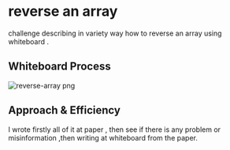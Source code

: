 # reverse an array
challenge  describing in variety way how to reverse 
an array using whiteboard .

## Whiteboard Process

![reverse-array png](https://user-images.githubusercontent.com/72309669/155801946-39887fbe-52cf-4b40-bd85-f7108926a3a7.jpg)


## Approach & Efficiency
I wrote firstly all of it at paper , then see if 
there is any problem or misinformation ,then writing
at whiteboard from the paper.

